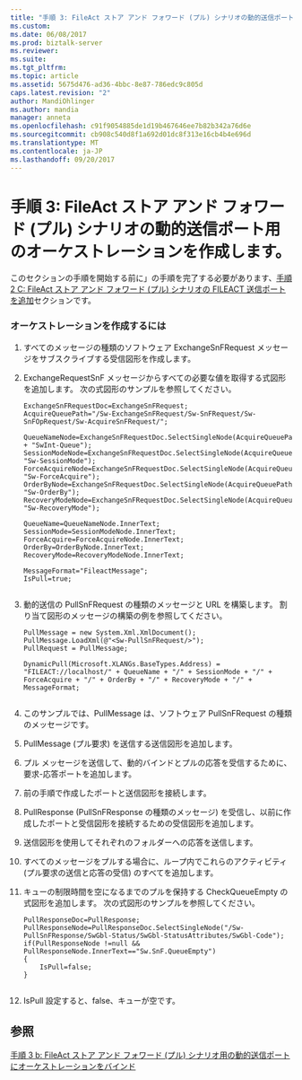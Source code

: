 ```yaml
---
title: "手順 3: FileAct ストア アンド フォワード (プル) シナリオの動的送信ポート用のオーケストレーションを作成 |Microsoft ドキュメント"
ms.custom: 
ms.date: 06/08/2017
ms.prod: biztalk-server
ms.reviewer: 
ms.suite: 
ms.tgt_pltfrm: 
ms.topic: article
ms.assetid: 5675d476-ad36-4bbc-8e87-786edc9c805d
caps.latest.revision: "2"
author: MandiOhlinger
ms.author: mandia
manager: anneta
ms.openlocfilehash: c91f9054885de1d19b467646ee7b82b342a76d6e
ms.sourcegitcommit: cb908c540d8f1a692d01dc8f313e16cb4b4e696d
ms.translationtype: MT
ms.contentlocale: ja-JP
ms.lasthandoff: 09/20/2017
---
```

# <a name="step-3a-create-an-orchestration-for-dynamic-send-port-for-fileact-store-and-forward-pull-scenario"></a>手順 3: FileAct ストア アンド フォワード (プル) シナリオの動的送信ポート用のオーケストレーションを作成します。
このセクションの手順を開始する前に」の手順を完了する必要があります、[手順 2 C: FileAct ストア アンド フォワード (プル) シナリオの FILEACT 送信ポートを追加](../../adapters-and-accelerators/fileact-interact/step-2c-add-a-fileact-send-port-for-fileact-store-and-forward-pull-scenario.md)セクションです。  
  
### <a name="to-create-an-orchestration"></a>オーケストレーションを作成するには  
  
1.  すべてのメッセージの種類のソフトウェア ExchangeSnFRequest メッセージをサブスクライブする受信図形を作成します。  
  
2.  ExchangeRequestSnF メッセージからすべての必要な値を取得する式図形を追加します。 次の式図形のサンプルを参照してください。  
  
    ```  
    ExchangeSnFRequestDoc=ExchangeSnFRequest;  
    AcquireQueuePath="/Sw-ExchangeSnFRequest/Sw-SnFRequest/Sw-SnFOpRequest/Sw-AcquireSnFRequest/";  
  
    QueueNameNode=ExchangeSnFRequestDoc.SelectSingleNode(AcquireQueuePath + "SwInt-Queue");  
    SessionModeNode=ExchangeSnFRequestDoc.SelectSingleNode(AcquireQueuePath+ "Sw-SessionMode");  
    ForceAcquireNode=ExchangeSnFRequestDoc.SelectSingleNode(AcquireQueuePath+ "Sw-ForceAcquire");  
    OrderByNode=ExchangeSnFRequestDoc.SelectSingleNode(AcquireQueuePath+ "Sw-OrderBy");  
    RecoveryModeNode=ExchangeSnFRequestDoc.SelectSingleNode(AcquireQueuePath+ "Sw-RecoveryMode");  
  
    QueueName=QueueNameNode.InnerText;  
    SessionMode=SessionModeNode.InnerText;  
    ForceAcquire=ForceAcquireNode.InnerText;  
    OrderBy=OrderByNode.InnerText;  
    RecoveryMode=RecoveryModeNode.InnerText;  
  
    MessageFormat="FileactMessage";  
    IsPull=true;  
  
    ```  
  
3.  動的送信の PullSnFRequest の種類のメッセージと URL を構築します。 割り当て図形のメッセージの構築の例を参照してください。  
  
    ```  
    PullMessage = new System.Xml.XmlDocument();  
    PullMessage.LoadXml(@"<Sw-PullSnFRequest/>");  
    PullRequest = PullMessage;  
  
    DynamicPull(Microsoft.XLANGs.BaseTypes.Address) = "FILEACT://localhost/" + QueueName + "/" + SessionMode + "/" + ForceAcquire + "/" + OrderBy + "/" + RecoveryMode + "/" + MessageFormat;  
  
    ```  
  
4.  このサンプルでは、PullMessage は、ソフトウェア PullSnFRequest の種類のメッセージです。  
  
5.  PullMessage (プル要求) を送信する送信図形を追加します。  
  
6.  プル メッセージを送信して、動的バインドとプルの応答を受信するために、要求-応答ポートを追加します。  
  
7.  前の手順で作成したポートと送信図形を接続します。  
  
8.  PullResponse (PullSnFResponse の種類のメッセージ) を受信し、以前に作成したポートと受信図形を接続するための受信図形を追加します。  
  
9. 送信図形を使用してそれぞれのフォルダーへの応答を送信します。  
  
10. すべてのメッセージをプルする場合に、ループ内でこれらのアクティビティ (プル要求の送信と応答の受信) のすべてを追加します。  
  
11. キューの制限時間を空になるまでのプルを保持する CheckQueueEmpty の式図形を追加します。 次の式図形のサンプルを参照してください。  
  
    ```  
    PullResponseDoc=PullResponse;  
    PullResponseNode=PullResponseDoc.SelectSingleNode("/Sw-PullSnFResponse/SwGbl-Status/SwGbl-StatusAttributes/SwGbl-Code");  
    if(PullResponseNode !=null && PullResponseNode.InnerText=="Sw.SnF.QueueEmpty")  
    {  
        IsPull=false;  
    }  
  
    ```  
  
12. IsPull 設定すると、false、キューが空です。  
  
## <a name="see-also"></a>参照  
 [手順 3 b: FileAct ストア アンド フォワード (プル) シナリオ用の動的送信ポートにオーケストレーションをバインド](../../adapters-and-accelerators/fileact-interact/step-3b-bind-orchestration-with-dynamic-send-for-fileact-store-and-forward.md)